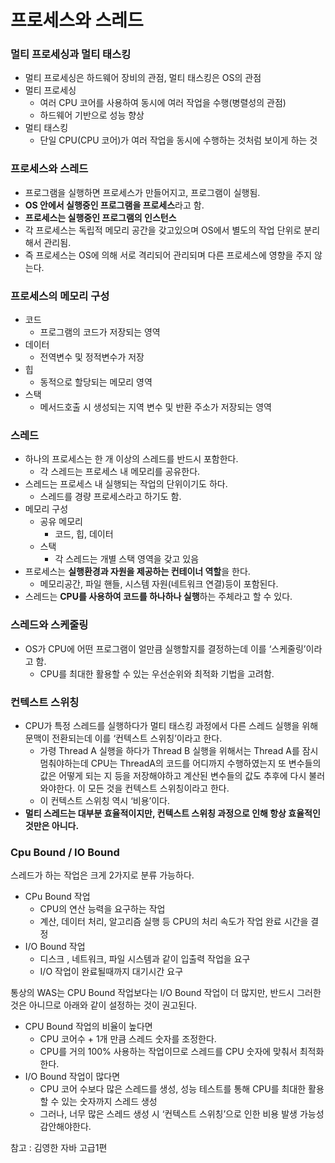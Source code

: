 # 프로세스와 스레드



### 멀티 프로세싱과 멀티 태스킹

- 멀티 프로세싱은 하드웨어 장비의 관점, 멀티 태스킹은 OS의 관점
- 멀티 프로세싱
  - 여러 CPU 코어를 사용하여 동시에 여러 작업을 수행(병렬성의 관점)
  - 하드웨어 기반으로 성능 향상
- 멀티 태스킹
  - 단일 CPU(CPU 코어)가 여러 작업을 동시에 수행하는 것처럼 보이게 하는 것

### 프로세스와 스레드

- 프로그램을 실행하면 프로세스가 만들어지고, 프로그램이 실행됨.
- **OS 안에서 실행중인 프로그램을 프로세스**라고 함.
- **프로세스는 실행중인 프로그램의 인스턴스**
- 각 프로세스는 독립적 메모리 공간을 갖고있으며 OS에서 별도의 작업 단위로 분리해서 관리됨.
- 즉 프로세스는 OS에 의해 서로 격리되어 관리되며 다른 프로세스에 영향을 주지 않는다.

### 프로세스의 메모리 구성

- 코드
  - 프로그램의 코드가 저장되는 영역
- 데이터
  - 전역변수 및 정적변수가 저장
- 힙
  - 동적으로 할당되는 메모리 영역
- 스택
  - 메서드호출 시 생성되는 지역 변수 및 반환 주소가 저장되는 영역

### 스레드

- 하나의 프로세스는 한 개 이상의 스레드를 반드시 포함한다.
  - 각 스레드는 프로세스 내 메모리를 공유한다.
- 스레드는 프로세스 내 실행되는 작업의 단위이기도 하다.
  - 스레드를 경량 프로세스라고 하기도 함.
- 메모리 구성
  - 공유 메모리
    - 코드, 힙, 데이터
  - 스택
    - 각 스레드는 개별 스택 영역을 갖고 있음
- 프로세스는 **실행환경과 자원을 제공하는 컨테이너 역할**을 한다.
  - 메모리공간, 파일 핸들, 시스템 자원(네트워크 연결)등이 포함된다.
- 스레드는 **CPU를 사용하여 코드를 하나하나 실행**하는 주체라고 할 수 있다.

### 스레드와 스케줄링

- OS가 CPU에 어떤 프로그램이 얼만큼 실행할지를 결정하는데 이를 ‘스케줄링’이라고 함.
  - CPU를 최대한 활용할 수 있는 우선순위와 최적화 기법을 고려함.

### 컨텍스트 스위칭

- CPU가 특정 스레드를 실행하다가 멀티 태스킹 과정에서 다른 스레드 실행을 위해 문맥이 전환되는데 이를 ‘컨텍스트 스위칭’이라고 한다.
  - 가령 Thread A 실행을 하다가 Thread B 실행을 위해서는 Thread A를 잠시 멈춰야하는데 CPU는 ThreadA의 코드를 어디까지 수행하였는지 또 변수들의 값은 어떻게 되는 지 등을 저장해야하고 계산된 변수들의 값도 추후에 다시 불러와야한다. 이 모든 것을 컨텍스트 스위칭이라고 한다.
  - 이 컨텍스트 스위칭 역시 ‘비용’이다.
- **멀티 스레드는 대부분 효율적이지만, 컨텍스트 스위칭 과정으로 인해 항상 효율적인 것만은 아니다.**

### Cpu Bound / IO Bound

스레드가 하는 작업은 크게 2가지로 분류 가능하다.

- CPu Bound 작업
  - CPU의 연산 능력을 요구하는 작업
  - 계산, 데이터 처리, 알고리즘 실행 등 CPU의 처리 속도가 작업 완료 시간을 결정
- I/O Bound 작업
  - 디스크 , 네트워크, 파일 시스템과 같이 입출력 작업을 요구
  - I/O 작업이 완료될때까지 대기시간 요구

통상의 WAS는 CPU Bound 작업보다는 I/O Bound 작업이 더 많지만, 반드시 그러한 것은 아니므로 아래와 같이 설정하는 것이 권고된다.

- CPU Bound 작업의 비율이 높다면
  - CPU 코어수 + 1개 만큼 스레드 숫자를 조정한다.
  - CPU를 거의 100% 사용하는 작업이므로 스레드를 CPU 숫자에 맞춰서 최적화한다.
- I/O Bound 작업이 많다면
  - CPU 코어 수보다 많은 스레드를 생성, 성능 테스트를 통해 CPU를 최대한 활용할 수 있는 숫자까지 스레드 생성
  - 그러나, 너무 많은 스레드 생성 시 ‘컨텍스트 스위칭’으로 인한 비용 발생 가능성 감안해야한다.

참고 : 김영한 자바 고급1편